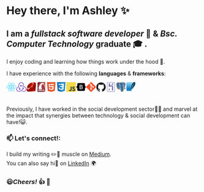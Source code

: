 # Hey there, I'm Ashley :sparkles: 

## I am a  _**fullstack software developer**_ :blossom: &  _**Bsc. Computer Technology**_  graduate :mortar_board: .<br/>
I enjoy coding and learning how things work under the hood :wrench:.<br/>

I have experience with the following **languages** & **frameworks**: <br/>

<img align="left" alt="React" width="26px" src="https://raw.githubusercontent.com/devicons/devicon/master/icons/react/react-original.svg" />

<img align="left" alt="Redux" width="26px" src="https://raw.githubusercontent.com/devicons/devicon/master/icons/redux/redux-original.svg" />

<img align="left" alt="Ruby" width="26px" src="https://raw.githubusercontent.com/devicons/devicon/master/icons/ruby/ruby-original.svg" />

<img align="left" alt="Rails" width="26px" src="https://raw.githubusercontent.com/devicons/devicon/master/icons/rails/rails-original-wordmark.svg" />

<img align="left" alt="HTML" width="26px" src="https://raw.githubusercontent.com/devicons/devicon/master/icons/html5/html5-original.svg" />

<img align="left" alt="CSS" width="26px" src="https://raw.githubusercontent.com/devicons/devicon/master/icons/css3/css3-original.svg" />

<img align="left" alt="JavaScript" width="26px" src="https://raw.githubusercontent.com/devicons/devicon/master/icons/javascript/javascript-original.svg" />

<img align="left" alt="Bootstrap" width="26px" src="https://raw.githubusercontent.com/devicons/devicon/master/icons/bootstrap/bootstrap-plain.svg" />

<img align="left" alt="Git" width="26px" src="https://raw.githubusercontent.com/devicons/devicon/master/icons/git/git-original.svg" />

<img align="left" alt="GitHub" width="26px" src="https://raw.githubusercontent.com/devicons/devicon/master/icons/github/github-original.svg" />

<img align="left" alt="Heroku" width="26px" src="https://raw.githubusercontent.com/devicons/devicon/master/icons/heroku/heroku-original.svg" />

<img align="left" alt="Postgres" width="26px" src="https://raw.githubusercontent.com/devicons/devicon/master/icons/postgresql/postgresql-original.svg" />

<img align="left" alt="SQLite3" width="26px" src="https://raw.githubusercontent.com/devicons/devicon/master/icons/sqlite/sqlite-original.svg" /> <br />

<!-- Create on a new line -->

<br />

Previously, I have worked in the social development sector:couple::couple: and marvel at the impact that synergies between technology & social development can have!:smiley_cat:.
<br/>

### 📫 Let's connect!: <br/>
I build my writing :pencil2::page_with_curl: muscle on [Medium](https://medium.com/@ashnjoroge).<br/>
You can also say hi:wave: on [LinkedIn](https://www.linkedin.com/in/ashley-njeri-njoroge-404468187/) :earth_africa: 
<br/>

### :smiley:_Cheers!_ :+1: :star2:


<!--
**AshleyN2/AshleyN2** is a ✨ _special_ ✨ repository because its `README.md` (this file) appears on your GitHub profile.

Here are some ideas to get you started:

- 🔭 I’m currently working on ...
- 🌱 I’m currently learning ...
- 👯 I’m looking to collaborate on ...
- 🤔 I’m looking for help with ...
- 💬 Ask me about ...
- 📫 How to reach me: ...
- 😄 Pronouns: ...
- ⚡ Fun fact: ...
-->
